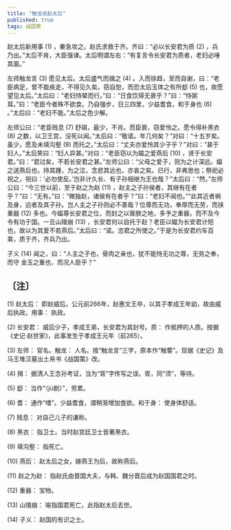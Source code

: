 ```yaml
---
title: "触龙说赵太后"
published: true
tags: 战国策
---
```


赵太后新用事 (1) ，秦急攻之。赵氏求救于齐。齐曰：“必以长安君为质 (2) ，兵乃出。”太后不肯，大臣强谏。太后明谓左右：“有复言令长安君为质者，老妇必唾其面。”

左师触龙言 (3) 愿见太后。太后盛气而揖之 (4) 。入而徐趋，至而自谢，曰：“老臣病足，曾不能疾走，不得见久矣。窃自恕，而恐太后玉体之有所郄 (5) 也，故愿望见太后。”太后曰：“老妇恃辇而行。”曰：“日食饮得无衰乎？”曰：“恃粥耳。”曰：“老臣今者殊不欲食。乃自强步，日三四里，少益耆食，和于身也 (6) 。”太后曰：“老妇不能。”太后之色少解。

左师公曰：“老臣贱息 (7) 舒祺，最少，不肖。而臣衰，窃爱怜之。愿令得补黑衣 (8) 之数，以卫王宫，没死以闻。”太后曰：“敬诺。年几何矣？”对曰：“十五岁矣。虽少，愿及未填沟壑 (9) 而托之。”太后曰：“丈夫亦爱怜其少子乎？”对曰：“甚于妇人。”太后笑曰：“妇人异甚。”对曰：“老臣窃以为媪之爱燕后 (10) ，贤于长安君。”曰：“君过矣，不若长安君之甚。”左师公曰：“父母之爱子，则为之计深远。媪之送燕后也，持其踵，为之泣，念悲其远也，亦哀之矣。已行，非弗思也；祭祀必祝之，祝曰：‘必勿使反。’岂非计久长、有子孙相继为王也哉？”太后曰：“然。”左师公曰：“今三世以前，至于赵之为赵 (11) ，赵主之子孙侯者，其继有在者乎？”曰：“无有。”曰：“微独赵，诸侯有在者乎？”曰：“老妇不闻也。”“此其近者祸及身，远者及其子孙。岂人主之子孙则必不善哉？位尊而无功，奉厚而无劳，而挟重器 (12) 多也。今媪尊长安君之位，而封之以膏腴之地，多予之重器，而不及今令有功于国。一旦山陵崩 (13) ，长安君何以自托于赵？老臣以媪为长安君计短也，故以为其爱不若燕后。”太后曰：“诺。恣君之所使之。”于是为长安君约车百乘，质于齐，齐兵乃出。

子义 (14) 闻之，曰：“人主之子也，骨肉之亲也，犹不能恃无功之尊，无劳之奉，而守
金玉之重也，而况人臣乎？”

## 〔注〕　

(1) 赵太后： 即赵威后。公元前266年，赵惠文王卒，以其子孝成王年幼，故由威后执政。用事： 执政。

(2) 长安君： 威后少子，孝成王弟，长安君为其封号。质： 作抵押的人质。按据《史记·赵世家》，此事发生于孝成王元年（前265）。

(3) 左师： 官名。触龙： 人名。按“触龙言”三字，原本作“触讋”。现据《史记》及马王堆汉墓出土帛书《战国策》改。

(4) 揖： 据清人王念孙考证，当为“胥”字传写之误。胥，同“须”，等待。

(5) 郄： 当作“（jù剧）”，劳累。

(6) 耆： 通作“嗜”。少益耆食，谓稍渐增加食欲。和于身： 使身体舒适。

(7) 贱息： 对自己儿子的谦称。

(8) 黑衣： 指卫士。当时赵宫廷卫士皆著黑衣。

(9) 填沟壑： 指死亡。

(10) 燕后： 赵太后之女，嫁燕王为后，故称燕后。

(11) 赵之为赵： 指赵氏由晋国大夫，与韩、魏分晋后成为赵国国君之时。

(12) 重器： 宝物。

(13) 山陵崩： 喻指国君死亡，此指赵太后去世。

(14) 子义： 赵国的有识之士。

